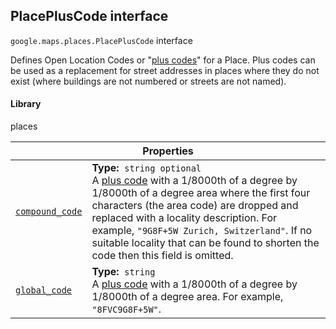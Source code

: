 
<devsite-heading text=" PlacePlusCode interface" for="PlacePlusCode" level="h2" link="" toc="" back-to-top=""><h2 id="PlacePlusCode" is-upgraded="">PlacePlusCode interface</h2></devsite-heading>
<p>
<code translate="no" dir="ltr"><span itemprop="path">google.maps.places</span>.<span itemprop="name">PlacePlusCode</span></code>
interface
</p>
<p>Defines Open Location Codes or "<a href="https://plus.codes/">plus codes</a>" for a Place. Plus codes can be used as a replacement for street addresses in places where they do not exist (where buildings are not numbered or streets are not named).</p>
<devsite-heading text="Library" for="library_16" level="h4" link=""><h4 is-upgraded="" id="library_16">Library</h4></devsite-heading>
<p>places</p>
<div class="devsite-table-wrapper"><table class="properties responsive" summary="interface PlacePlusCode - Properties">
<thead>
<tr><th colspan="2">Properties</th>
</tr></thead>
<tbody>
<tr id="PlacePlusCode.compound_code">
<td itemprop="property"><code translate="no" dir="ltr"><a class="secret-link" href="#PlacePlusCode.compound_code"><span>compound_code</span></a></code></td>
<td><div><strong>Type:</strong>&nbsp; <code translate="no" dir="ltr">string <span class="optional-type-annotation">optional</span></code></div>
<div class="desc">A <a href="https://plus.codes/">plus code</a> with a 1/8000th of a degree by 1/8000th of a degree area where the first four characters (the area code) are dropped and replaced with a locality description. For example, <code translate="no" dir="ltr">"9G8F+5W Zurich, Switzerland"</code>. If no suitable locality that can be found to shorten the code then this field is omitted.</div></td>
</tr>
<tr id="PlacePlusCode.global_code">
<td itemprop="property"><code translate="no" dir="ltr"><a class="secret-link" href="#PlacePlusCode.global_code"><span>global_code</span></a></code></td>
<td><div><strong>Type:</strong>&nbsp; <code translate="no" dir="ltr">string</code></div>
<div class="desc">A <a href="https://plus.codes/">plus code</a> with a 1/8000th of a degree by 1/8000th of a degree area. For example, <code translate="no" dir="ltr">"8FVC9G8F+5W"</code>.</div></td>
</tr>
</tbody>
</table></div>
<script src="replace_links.js"></script>
